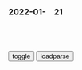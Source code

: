 ### 2022-01-　21

```note
```

<table id="tbc" style="white-space:pre-wrap">
</table>
<button onclick="toggleb()">toggle</button>
<button onclick="loadparse()">loadparse</button>
<br>
<!-- 🌸<br>🍅-　-🍑<hr>🍀 -->
<pre>
<textarea rows="30" cols="100" style="display: none" id="tar">

<font size="2"><b>
元帅：彭德怀和护士聊天，发现不对劲，大怒带警卫冲进院长办公室,影视,战争片,好看视频</b></font><br>
https://haokan.baidu.com/v?vid=15569294189861047290&sfrom=baidu-feed

都是g内发来的。

<font size="1" style="color:#DCDCDC"><b>2022/1/21 下午3:12:25</b></font><br>

<font size="2"><b>
洪武：朱元璋最恨欺压百姓的人，对这些处以抽肠刑，都是轻的,影视,历史片,好看视频</b></font><br>
https://haokan.baidu.com/v?vid=9556073646732370782&sfrom=baidu-feed

请问在这里的这些人，有一半是干净的吗？

<font size="1" style="color:#DCDCDC"><b>2022/1/21 下午2:56:22</b></font><br>

<font size="2"><b>
gj干部：副市长取缔乱收费，众多干部瞬间没钱，纷纷叫苦连天,影视,犯罪片,好看视频</b></font><br>
https://haokan.baidu.com/v?vid=14187704882053252756&sfrom=baidu-feed

<font size="1" style="color:#DCDCDC"><b>2022/1/21 下午2:49:30</b></font><br>

<font size="2"><b>
大明：马皇后看的太透，朱标若不是太子，皇位之争将血流成河,影视,历史片,好看视频</b></font><br>
https://haokan.baidu.com/v?vid=1602132650386771366&sfrom=baidu-feed

开g之君个个都是从血肉里拱出来的，个个都经历过无数的艰难危险。你爹只有比他所有的敌人都更狠，才能够战胜他们。

可这也不能全怪他，他也是被世道逼出来的。

还有一句话，大臣们肯定没人敢告诉你，只好我来说。a龖龖囗

<font size="1" style="color:#DCDCDC"><b>2022/1/25 下午2:32:12</b></font><br>

<font size="2"><b>
少帅：张学良让老爹回东北坐镇并签字，老爹：你签，你比我写得像,影视,战争片,好看视频</b></font><br>
https://haokan.baidu.com/v?vid=5371424243799257014&sfrom=baidu-feed

别人都不敢说，只能我来说。

<font size="1" style="color:#DCDCDC"><b>2022/1/21 下午2:41:04</b></font><br>

<font size="2"><b>
h奸组织举办庆典，张啸林必须出席，陈默终于等来暗杀机会</b></font><br>
https://view.inews.qq.com/a/20211213V051FL00

<font size="1" style="color:#DCDCDC"><b>2022/1/21 下午2:31:49</b></font><br>

<font size="2"><b>
伪上h市z府一周年庆典 h奸自觉春风得意 装模作样的阅兵欢庆</b></font><br>
https://baijiahao.baidu.com/s?id=1644807054272810375&wfr=spider&for=pc

<font size="1" style="color:#DCDCDC"><b>2022/1/21 下午2:32:10</b></font><br>

<font size="2"><b>
新m会成立庆典拿着铁铲锄头阅兵 h奸们感觉人生已经达到了巅峰_北平</b></font><br>
https://www.sohu.com/a/297947437_105641

<font size="1" style="color:#DCDCDC"><b>2022/1/21 下午2:32:47</b></font><br>

<font size="2"><b>
《矢量跑酷》：一款全新跑酷游戏,体育,跑酷,好看视频</b></font><br>
https://haokan.baidu.com/v?vid=9478144652475719674&sfrom=baidu-feed

<font size="1" style="color:#DCDCDC"><b>2022/1/21 下午2:20:34</b></font><br>

<font size="2"><b>
在日本当时情况下，超级巨舰“信浓号”的建设，就是个豆腐渣工程-纪录片-高清完整正版视频在线观看-优酷</b></font><br>
https://v.youku.com/v_show/id_XNDk3NTU5MjU2NA==.html

<font size="1" style="color:#DCDCDC"><b>2022/1/21 下午2:17:34</b></font><br>

<font size="2"><b>
苹果应用商店首次开放第三方支付，“苹果税”躺赚将一去不复返</b></font><br>
https://baijiahao.baidu.com/s?id=1722346773345017506&wfr=spider&for=pc

<font size="1" style="color:#DCDCDC"><b>2022/1/21 下午2:02:29</b></font><br>

<font size="2"><b>
“一鸽都不能少”背后：排练时一次真掉队成就开幕式温馨瞬间</b></font><br>
https://baijiahao.baidu.com/s?id=1723899910424716681&wfr=spider&for=pc

<font size="1" style="color:#DCDCDC"><b>2022/2/5 下午8:33:06</b></font><br>

<font size="2"><b>
古特雷斯：放弃任何人就意味着放弃所有人</b></font><br>
https://baijiahao.baidu.com/s?id=1722242358658331200&wfr=spider&for=pc

<font size="1" style="color:#DCDCDC"><b>2022/1/21 下午1:53:51</b></font><br>

<font size="2"><b>
读懂了朱瞻基，也就读懂了明朝</b></font><br>
https://mbd.baidu.com/newspage/data/landingsuper?context=%7B%22nid%22%3A%22news_9483130456182984701%22%7D&n_type=-1&p_from=-1

普通人在什么时候能够生活得最好呢？那就是盛世前的奋斗时期。

这时候的君主，往往注意休兵养m，也不会奢侈无度，大兴土木。

恰巧北j地震，朱高煦就打算利用这个地震向天下说明朱瞻基即位的不正当，然后移兵j师，夺取大位。

<font size="1" style="color:#DCDCDC"><b>2022/1/21 上午10:49:35</b></font><br>

<font size="2"><b>
美g这下赢麻了！_z务_澎湃新闻-The Paper</b></font><br>
https://www.thepaper.cn/newsDetail_forward_16293286

<font size="1" style="color:#DCDCDC"><b>2022/1/21 上午10:47:08</b></font><br>

<font size="2"><b>
赢麻了，没意思【那年那兔那些事儿吧】_百度贴吧</b></font><br>
https://tieba.baidu.com/p/6636964964

　y00827510
这叫从胜利走向另一个胜利，建g同志那年代的人懂

<font size="1" style="color:#DCDCDC"><b>2022/1/21 上午10:46:01</b></font><br>

<font size="2"><b>
赢麻了：两广总督叶名琛的“战狼”式外交术给帝g带来了什么？| 循迹晓讲</b></font><br>
http://www.360doc.com/content/21/0205/11/72042116_960811358.shtml

<font size="1" style="color:#DCDCDC"><b>2022/1/21 上午10:44:06</b></font><br>

<font size="2"><b>
知情人称家暴男在公司唯唯诺诺 没想到背地里这样_知情人称家暴男在公司唯唯诺诺_孩子_受害人</b></font><br>
https://www.sohu.com/a/518062101_120915001

<font size="1" style="color:#DCDCDC"><b>2022/1/21 上午10:39:08</b></font><br>

<font size="2"><b>
王小波：花剌子模信使问题_zg</b></font><br>
https://www.sohu.com/a/398454519_475956

据《史记·吴太伯世家》记载，有人向吴王夫差报告战败的消息，夫差大怒，“斩七人于幕下”

我们现在所治之学，只是完备药店的药材，对它能治什么病不做保证。另一种说道，本人所治之学对于现在人类所遇到的问题马上就有答案，这就如卖大力丸的，这种丸药百病通治，吃下去有病治病，无病强身。zg的学者素来有卖大力丸的传统，喜欢作妙语以动天听。这就造成了一种气氛，除了大力丸式的学问，旁的都不是学问。在这种压力之下，我们有时也想做几句惊人之语，但又痛感缺少想像力。

假设有真的学术和艺术存在的话，在人变得滑头时它会离人世远去，等到过了那一阵子，人们又可以把它召唤回来——此种事件叫做“文艺复兴”。我们现在就有召唤的冲动，

恕我说得难听，现在的人文知识分子在诚恳方面没几个能和马老相比。所以他们召唤的东西是什么，我连打听都不敢打听。

<font size="1" style="color:#DCDCDC"><b>2022/1/21 上午10:14:59</b></font><br>

<font size="2"><b>
贾也：只有好消息的花剌子模——君王的信使和皇帝的骗子</b></font><br>
https://www.sohu.com/a/202119693_570251?_f=index_pagerecom_3

这位君王一厢情愿地认为：鼓励好消息的到来，处死带来坏消息的人，就能根绝坏消息，从此河清海宴，天下太平，可以千秋万代了。

这不是明显脑壳有问题吗？智力状态基本等同于鸵鸟。只要杀死带来坏消息的人，坏消息就不复存在，这和鸵鸟以为只要把头——其实是眼睛——埋进沙堆，狮子就不会朝自己扑来，思维水准是高度一致。

但你能和君王去讲理吗？假如能和他讲理，他就不是君王了！君王总是对的，而臣m总是不对，唯有这样，才能确立起至高无上的q威。

其实，君王这么做，无非想确立权力话语体系，就是让信使按他喜欢的去说。如此一来，就能实现伟大的花剌子模梦了。
https://5b0988e595225.cdn.sohucs.com/images/20171103/9f55c475e4d847a893b2686ff6999ead.jpeg

如果你看到了不同的东西，又说出了他不喜欢的消息，那就是你的不对了，不是你在造谣，还有谁在造谣？你这是在“赤果果”地挑战君王的q威啊，不将你喂老虎，岂不是“三人成虎”，成为危害他的统治猛虎？

作为一名信使，其身份只不过消息的中介罢了，本来就是无辜的，但送消息这事，却成为关系到生死的技术活了，送好消息有犒赏，送坏消息就送命，利害关系一权衡，就觉得很有必要对消息进行技术处理。

对于传递消息的信使而言：消息的真假无所谓，关键在于消息的好坏啊，只要符合君王的心理预期就是好消息，反之，则为坏消息。而消息好坏又恰恰直接跟自己的生死联系了起来，这无疑在鼓励信使们传播假消息。

于是，他们就只负责向君王送“好消息”了，发现“坏消息”就刻意隐瞒下来，甚至开始滥加篡改了，把“坏消息”也精心加工成“好消息”的。

久而久之，这些信使们都成为一个传播“正能量”的“好消息信使”了。

至于那些坚持“真消息”的信使，那是自讨没趣的，不仅跟君王作对，而且还在跟mz作对。不要说是这个“真消息”是“坏”的，即使这个“真消息”是“好”的，但因与已送到君王那里的“好消息”相牴牾，mz必然也会群起而攻之，从而反对这个“真消息”，把这个人彻底臭批，甚至从肉体上毁灭。

马寅初提出了“新人口论”，不符合当时的“好消息”，于是大家都来批判马寅初，以为只要把马寅初臭批一顿，就可以根绝zg的人口问题，

“上有所好，下必甚焉”，各种mz的平庸之恶，在远处都是一个“无所不能”、“至高无上”的大恶魔在狞笑。最终整个gj都处于虚幻之中。

就像花剌子模这个gj，那时貌似实现了世界强g的梦想，绝对牛逼到飞上天了，君王英明神武、rm幸福富足、经济超过南宋、军事吓尿蒙古……而且全国上上下下，都在坚持维护在花剌子模只有“好消息”能传播出去！

看看大跃进时候的报纸，满满的既视感。最终，这个社会就成为《皇帝的新装》一般童话世界。
https://5b0988e595225.cdn.sohucs.com/images/20171103/1f0a0114ec284a509ca08b73918422d9.jpeg

因为大家都生活虚假的“好消息”之中，都假模假式地适应这种环境，最终连君王概莫能外，也必须生活在虚假之中。

原来君王在光着屁股转圈，

<font size="1" style="color:#DCDCDC"><b>2022/1/21 上午10:04:46</b></font><br>

<font size="2"><b>
张昕：普j语境中的“俄罗斯”，是在帝g和m族gj之间“走钢丝”？</b></font><br>
https://mbd.baidu.com/newspage/data/landingsuper?context=%7B%22nid%22%3A%22news_9414786510041735714%22%7D&n_type=-1&p_from=-1

<font size="1" style="color:#DCDCDC"><b>2022/1/21 上午9:59:07</b></font><br>

</textarea>
</pre>
<!-- 🍀<br>🍑-　-🍅<hr>🌸 -->

```tip
```

<script src="https://cdn.jsdelivr.net/npm/jquery@3.5.1/dist/jquery.min.js"></script>

<link rel="stylesheet" href="https://cdn.jsdelivr.net/gh/fancyapps/fancybox@3.5.7/dist/jquery.fancybox.min.css" />
<script src="https://cdn.jsdelivr.net/gh/fancyapps/fancybox@3.5.7/dist/jquery.fancybox.min.js"></script>

<script type="text/javascript">

var __urlRegex = /(\b(https?|ftp|file):\/\/[-A-Z0-9+&@#\/%?=~_|!:,.;]*[-A-Z0-9+&@#\/%=~_|])/ig;
var __imgRegex = /\.(?:jpe?g|gif|png|webp)$/i;

loadparse();

function parseURL($string){

    var exp = __urlRegex;
    return $string.replace(exp,function(match){
            __imgRegex.lastIndex=0;
            if(__imgRegex.test(match)){
                return '<a data-fancybox="gallery" href="' + match.replace("/p=700", "")
                 + '"><img src="' + match.replace("/p=700", "/p=160x200")+'" width="64"></a>';
            }
            else{
                return '<a href="' + match + '" target="_blank">' + match + '</a>';
            }
        }
    );
}

function loadparse() {
  tbc.innerHTML = parseURL(tar.value);
}

function toggleb() {
  var x = document.getElementById("tar");
  if (x.style.display === "none") {
    x.style.display = "";
  } else {
    x.style.display = "none";
  }
}

</script>
